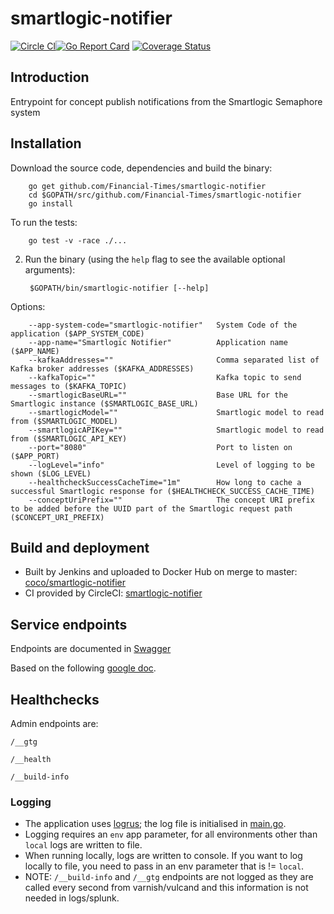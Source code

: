 # smartlogic-notifier

[![Circle CI](https://circleci.com/gh/Financial-Times/smartlogic-notifier/tree/master.png?style=shield)](https://circleci.com/gh/Financial-Times/smartlogic-notifier/tree/master)[![Go Report Card](https://goreportcard.com/badge/github.com/Financial-Times/smartlogic-notifier)](https://goreportcard.com/report/github.com/Financial-Times/smartlogic-notifier) [![Coverage Status](https://coveralls.io/repos/github/Financial-Times/smartlogic-notifier/badge.svg)](https://coveralls.io/github/Financial-Times/smartlogic-notifier)

## Introduction

Entrypoint for concept publish notifications from the Smartlogic Semaphore system

## Installation

Download the source code, dependencies and build the binary:

        go get github.com/Financial-Times/smartlogic-notifier
        cd $GOPATH/src/github.com/Financial-Times/smartlogic-notifier
        go install

To run the tests:

        go test -v -race ./...


2. Run the binary (using the `help` flag to see the available optional arguments):

        $GOPATH/bin/smartlogic-notifier [--help]

Options:

        --app-system-code="smartlogic-notifier"   System Code of the application ($APP_SYSTEM_CODE)
        --app-name="Smartlogic Notifier"          Application name ($APP_NAME)
        --kafkaAddresses=""                       Comma separated list of Kafka broker addresses ($KAFKA_ADDRESSES)
        --kafkaTopic=""                           Kafka topic to send messages to ($KAFKA_TOPIC)
        --smartlogicBaseURL=""                    Base URL for the Smartlogic instance ($SMARTLOGIC_BASE_URL)
        --smartlogicModel=""                      Smartlogic model to read from ($SMARTLOGIC_MODEL)
        --smartlogicAPIKey=""                     Smartlogic model to read from ($SMARTLOGIC_API_KEY)
        --port="8080"                             Port to listen on ($APP_PORT)
        --logLevel="info"                         Level of logging to be shown ($LOG_LEVEL)
        --healthcheckSuccessCacheTime="1m"        How long to cache a successful Smartlogic response for ($HEALTHCHECK_SUCCESS_CACHE_TIME)
        --conceptUriPrefix=""                     The concept URI prefix to be added before the UUID part of the Smartlogic request path ($CONCEPT_URI_PREFIX)


## Build and deployment

* Built by Jenkins and uploaded to Docker Hub on merge to master: [coco/smartlogic-notifier](https://hub.docker.com/r/coco/smartlogic-notifier/)
* CI provided by CircleCI: [smartlogic-notifier](https://circleci.com/gh/Financial-Times/smartlogic-notifier)

## Service endpoints
Endpoints are documented in [Swagger](api.yml)

Based on the following [google doc](https://docs.google.com/document/d/1TeT9pM-f3Yo6oIBLyp4ZxgL8IR2y6LZU9n66yqD6DEE).


## Healthchecks
Admin endpoints are:

`/__gtg`

`/__health`

`/__build-info`

### Logging

* The application uses [logrus](https://github.com/sirupsen/logrus); the log file is initialised in [main.go](main.go).
* Logging requires an `env` app parameter, for all environments other than `local` logs are written to file.
* When running locally, logs are written to console. If you want to log locally to file, you need to pass in an env parameter that is != `local`.
* NOTE: `/__build-info` and `/__gtg` endpoints are not logged as they are called every second from varnish/vulcand and this information is not needed in logs/splunk.
